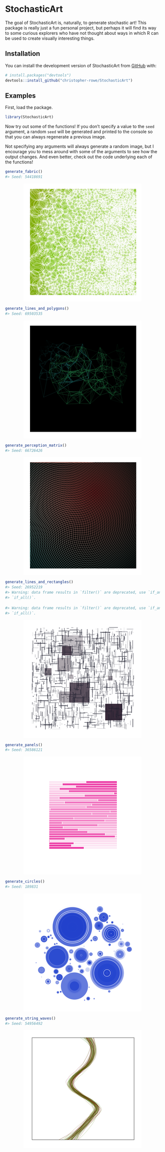 
<!-- README.md is generated from README.Rmd. Please edit that file -->

# StochasticArt

<!-- badges: start -->
<!-- badges: end -->

The goal of StochasticArt is, naturally, to generate stochastic art!
This package is really just a fun personal project, but perhaps it will
find its way to some curious explorers who have not thought about ways
in which R can be used to create visually interesting things.

## Installation

You can install the development version of StochasticArt from
[GitHub](https://github.com/) with:

``` r
# install.packages("devtools")
devtools::install_github("christopher-rowe/StochasticArt")
```

## Examples

First, load the package.

``` r
library(StochasticArt)
```

Now try out some of the functions! If you don’t specify a value to the
`seed` argument, a random `seed` will be generated and printed to the
console so that you can always regenerate a previous image.

Not specifying any arguments will always generate a random image, but I
encourage you to mess around with some of the arguments to see how the
output changes. And even better, check out the code underlying each of
the functions!

``` r
generate_fabric()
#> Seed: 54418691
```

<img src="man/figures/README-example1-1.png" style="display: block; margin: auto;" />

``` r
generate_lines_and_polygons()
#> Seed: 69503535
```

<img src="man/figures/README-example2-1.png" style="display: block; margin: auto;" />

``` r
generate_perception_matrix()
#> Seed: 66726426
```

<img src="man/figures/README-example3-1.png" style="display: block; margin: auto;" />

``` r
generate_lines_and_rectangles()
#> Seed: 26952219
#> Warning: data frame results in `filter()` are deprecated, use `if_any()` or
#> `if_all()`.

#> Warning: data frame results in `filter()` are deprecated, use `if_any()` or
#> `if_all()`.
```

<img src="man/figures/README-example4-1.png" style="display: block; margin: auto;" />

``` r
generate_panels()
#> Seed: 36586121
```

<img src="man/figures/README-example5-1.png" style="display: block; margin: auto;" />

``` r
generate_circles()
#> Seed: 189831
```

<img src="man/figures/README-example6-1.png" style="display: block; margin: auto;" />

``` r
generate_string_waves()
#> Seed: 54956492
```

<img src="man/figures/README-example7-1.png" style="display: block; margin: auto;" />
